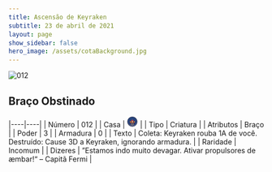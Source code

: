 ```yaml
---
title: Ascensão de Keyraken
subtitle: 23 de abril de 2021
layout: page
show_sidebar: false
hero_image: /assets/cotaBackground.jpg
---
```


![012](https://cards-keyforge.s3.eu-north-1.amazonaws.com/media/pt/rotk/012.png)

## Braço Obstinado

|----|----|
| Número | 012 |
| Casa | ![Keyraken](https://raw.githubusercontent.com/cardsofkeyforge/cardsofkeyforge.github.io/master/rotk/keyraken.png "Keyraken") |
| Tipo | Criatura |
| Atributos | Braço |
| Poder | 3 |
| Armadura | 0 |
| Texto | Coleta: Keyraken rouba 1A de você. Destruído: Cause 3D a Keyraken, ignorando armadura. |
| Raridade | Incomum |
| Dizeres | ”Estamos indo muito devagar.  Ativar propulsores de æmbar!“ – Capitã Fermi |
